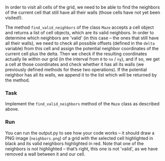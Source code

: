 In order to visit all cells of the grid, we need to be able to find the neighbors of the 
current cell that still have all their walls (those cells have not yet been visited!).

The method `find_valid_neighbors` of the class `Maze` accepts a cell object and returns 
a list of cell objects, which are its valid neighbors. In order to determine which 
neighbors are 'valid' (in this case – the ones that still have all their walls), we need 
to check all possible offsets (defined in the `delta` variable) from this cell and assign 
the potential neighbor coordinates of the current cell plus the delta. Then we check if 
the resulting coordinates actually lie within our grid (in the interval from `0` to `nx` / `ny`), 
and if so, we get a cell at those coordinates and check whether it has all its walls 
(we previously defined methods for these two operations). If the potential neighbor 
has all its walls, we append it to the list which will be returned by the method.

### Task
Implement the `find_valid_neighbors` method of the `Maze` class as described above.


### Run
You can run the output.py to see how your code works – it should draw a PNG image 
(`neighbors.png`) of a grid with the selected cell highlighted in black and its valid 
neighbors highlighted in red. Note that one of the neighbors is not highlighted – that’s 
right, this one is not 'valid', as we have removed a wall between it and our cell.
